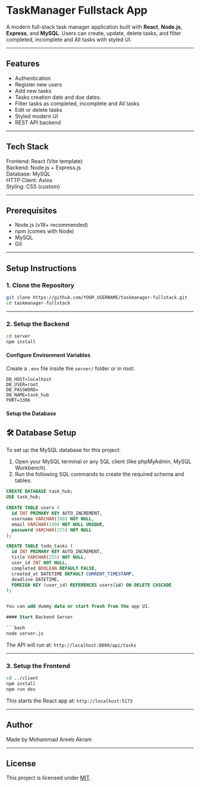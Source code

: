 #  TaskManager Fullstack App

A modern full-stack task manager application built with **React**, **Node.js**, **Express**, and **MySQL**. Users can create, update, delete tasks, and filter completed, incomplete and All tasks with styled UI.

---

##  Features

- Authentication
- Register new users
- Add new tasks
- Tasks creation date and due dates.
- Filter tasks as completed, incomplete and All tasks
- Edit or delete tasks
- Styled modern UI
- REST API backend

---

##  Tech Stack
                    
 Frontend:      React (Vite template)     
 Backend:       Node.js + Express.js      
 Database:      MySQL                     
 HTTP Client:   Axios                     
 Styling:       CSS (custom)              

---

##  Prerequisites

- Node.js (v18+ recommended)
- npm (comes with Node)
- MySQL
- Git

---

##  Setup Instructions

###  1. Clone the Repository

```bash
git clone https://github.com/YOUR_USERNAME/taskmanager-fullstack.git
cd taskmanager-fullstack
```

---

###  2. Setup the Backend

```bash
cd server
npm install
```

####  Configure Environment Variables

Create a `.env` file inside the `server/` folder or in root:

```env
DB_HOST=localhost
DB_USER=root
DB_PASSWORD=
DB_NAME=task_hub
PORT=3306
```

####  Setup the Database

## 🛠️ Database Setup

To set up the MySQL database for this project:

1. Open your MySQL terminal or any SQL client (like phpMyAdmin, MySQL Workbench).
2. Run the following SQL commands to create the required schema and tables:

```sql
CREATE DATABASE task_hub;
USE task_hub;

CREATE TABLE users (
  id INT PRIMARY KEY AUTO_INCREMENT,
  username VARCHAR(100) NOT NULL,
  email VARCHAR(100) NOT NULL UNIQUE,
  password VARCHAR(255) NOT NULL
);

CREATE TABLE todo_tasks (
  id INT PRIMARY KEY AUTO_INCREMENT,
  title VARCHAR(255) NOT NULL,
  user_id INT NOT NULL,
  completed BOOLEAN DEFAULT FALSE,
  created_at DATETIME DEFAULT CURRENT_TIMESTAMP,
  deadline DATETIME,
  FOREIGN KEY (user_id) REFERENCES users(id) ON DELETE CASCADE
);


You can add dummy data or start fresh from the app UI.

#### Start Backend Server

```bash
node server.js
```

The API will run at: `http://localhost:8080/api/tasks`

---

###  3. Setup the Frontend

```bash
cd ../client
npm install
npm run dev
```

This starts the React app at: `http://localhost:5173`

---

##  Author

Made by Mohammad Areeb Akram

---

##  License

This project is licensed under [MIT](LICENSE).